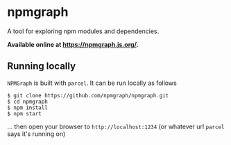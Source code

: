 # npmgraph

A tool for exploring npm modules and dependencies.

**Available online at https://npmgraph.js.org/.**

## Running locally

`NPMGraph` is built with `parcel`.  It can be run locally as follows

```shell
$ git clone https://github.com/npmgraph/npmgraph.git
$ cd npmgraph
$ npm install
$ npm start
```

... then open your browser to `http://localhost:1234` (or whatever url `parcel` says it's running on)
